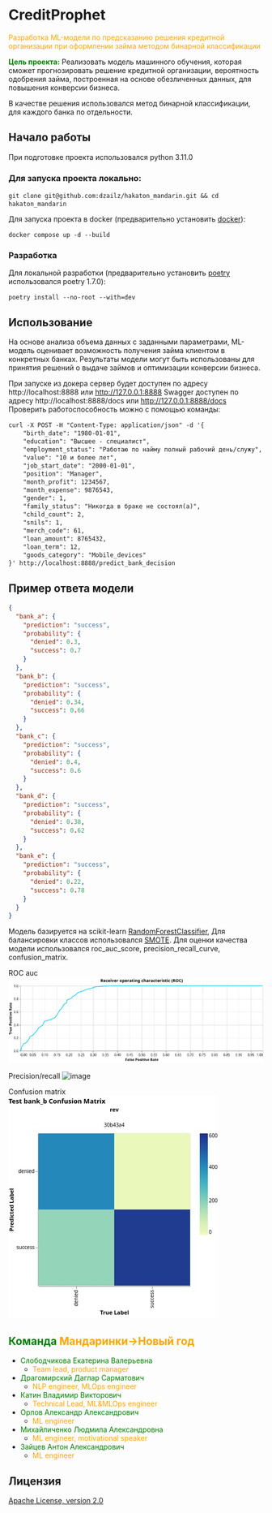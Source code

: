 # CreditProphet
<span style="color:orange;">Разработка ML-модели по предсказанию решения кредитной организации при оформлении займа методом бинарной классификации</span>

<span style="color:green;">**Цель проекта:**</span>
Реализовать модель машинного обучения, которая сможет прогнозировать решение кредитной организации, вероятность одобрения займа, построенная на основе обезличенных данных, для повышения конверсии бизнеса.

В качестве решения использовался метод бинарной классификации, для каждого банка по отдельности.

## Начало работы
При подготовке проекта использовался python 3.11.0
### Для запуска проекта локально:
```shell
git clone git@github.com:dzailz/hakaton_mandarin.git && cd hakaton_mandarin
```
Для запуска проекта в docker (предварительно установить [docker](https://docs.docker.com/get-docker/)):
```shell
docker compose up -d --build
```
### Разработка
Для локальной разработки (предварительно установить [poetry](https://python-poetry.org/docs/#installation) использовался poetry 1.7.0):

```shell
poetry install --no-root --with=dev
```

## Использование
На основе анализа объема данных с заданными параметрами, ML-модель оценивает возможность получения займа клиентом в конкретных банках. Результаты модели могут быть использованы для принятия решений о выдаче займов и оптимизации конверсии бизнеса.

При запуске из докера сервер будет доступен по адресу http://localhost:8888 или http://127.0.0.1:8888
Swagger доступен по адресу http://localhost:8888/docs или http://127.0.0.1:8888/docs
Проверить работоспособность можно с помощью команды:
```shell
curl -X POST -H "Content-Type: application/json" -d '{
    "birth_date": "1980-01-01",
    "education": "Высшее - специалист",
    "employment_status": "Работаю по найму полный рабочий день/служу",
    "value": "10 и более лет",
    "job_start_date": "2000-01-01",
    "position": "Manager",
    "month_profit": 1234567,
    "month_expense": 9876543,
    "gender": 1,
    "family_status": "Никогда в браке не состоял(а)",
    "child_count": 2,
    "snils": 1,
    "merch_code": 61,
    "loan_amount": 8765432,
    "loan_term": 12,
    "goods_category": "Mobile_devices"
}' http://localhost:8888/predict_bank_decision
```
## Пример ответа модели

```json
{
  "bank_a": {
    "prediction": "success",
    "probability": {
      "denied": 0.3,
      "success": 0.7
    }
  },
  "bank_b": {
    "prediction": "success",
    "probability": {
      "denied": 0.34,
      "success": 0.66
    }
  },
  "bank_c": {
    "prediction": "success",
    "probability": {
      "denied": 0.4,
      "success": 0.6
    }
  },
  "bank_d": {
    "prediction": "success",
    "probability": {
      "denied": 0.38,
      "success": 0.62
    }
  },
  "bank_e": {
    "prediction": "success",
    "probability": {
      "denied": 0.22,
      "success": 0.78
    }
  }
}
```

Модель базируется на scikit-learn
[RandomForestClassifier](https://scikit-learn.org/stable/modules/generated/sklearn.ensemble.RandomForestClassifier.html),
Для балансировки классов использовался [SMOTE](https://imbalanced-learn.org/stable/references/generated/imblearn.over_sampling.SMOTE.html).
Для оценки качества модели использовался roc_auc_score, precision_recall_curve, confusion_matrix.

ROC auc
![image](https://github.com/dzailz/hakaton_mandarin/blob/main/ROC_auc.jpeg)

Precision/recall
![image](https://github.com/dzailz/hakaton_mandarin/blob/main/Precision_recall.jpeg)

Confusion matrix
![image](https://github.com/dzailz/hakaton_mandarin/blob/main/Confusion_matrix.jpeg)


##  <span style="color:green;">Команда</span>  <span style="color:orange;">Мандаринки->Новый год</span>
- <span style="color:green;">Слободчикова Екатерина Валерьевна</span>
  - <span style="color:orange;">Team lead, product manager</span>
- <span style="color:green;">Драгомирский Даглар Сарматович</span>
  - <span style="color:orange;">NLP engineer, MLOps engineer</span>
- <span style="color:green;">Катин Владимир Викторович</span>
  - <span style="color:orange;">Technical Lead, ML&MLOps engineer</span>
- <span style="color:green;">Орлов Александр Александрович</span>
  - <span style="color:orange;">ML engineer</span>
- <span style="color:green;">Михайличенко Людмила Александровна</span>
  - <span style="color:orange;">ML engineer, motivational speaker</span>
- <span style="color:green;">Зайцев Антон Александрович</span>
  - <span style="color:orange;">ML engineer</span>

## Лицензия
[Apache License, version 2.0](https://www.apache.org/licenses/LICENSE-2.0.html)
